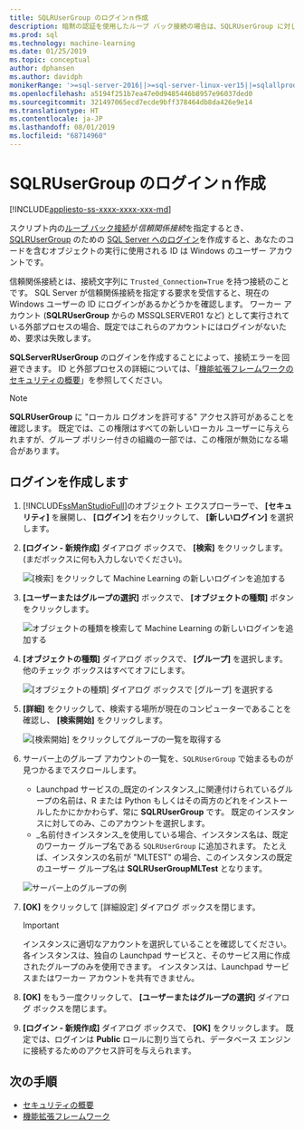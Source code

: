```yaml
---
title: SQLRUserGroup のログインｎ作成
description: 暗黙の認証を使用したループ バック接続の場合は、SQLRUserGroup に対して SQL Server でログインを作成し、ID 変換が呼び出し元のユーザーへ返るようにするため、ワーカー アカウントがサーバーにログインできるようにします。
ms.prod: sql
ms.technology: machine-learning
ms.date: 01/25/2019
ms.topic: conceptual
author: dphansen
ms.author: davidph
monikerRange: '>=sql-server-2016||>=sql-server-linux-ver15||=sqlallproducts-allversions'
ms.openlocfilehash: a5194f251b7ea47e0d9485446b8957e96037ded0
ms.sourcegitcommit: 321497065ecd7ecde9bff378464db8da426e9e14
ms.translationtype: HT
ms.contentlocale: ja-JP
ms.lasthandoff: 08/01/2019
ms.locfileid: "68714960"
---
```

# <a name="create-a-login-for-sqlrusergroup"></a>SQLRUserGroup のログインｎ作成
[!INCLUDE[appliesto-ss-xxxx-xxxx-xxx-md](../../includes/appliesto-ss-xxxx-xxxx-xxx-md.md)]

スクリプト内の[ループ バック接続](../../advanced-analytics/concepts/security.md#implied-authentication)が*信頼関係接続*を指定するとき、[SQLRUserGroup](../concepts/security.md#sqlrusergroup) のための [SQL Server へのログイン](https://docs.microsoft.com/sql/relational-databases/security/authentication-access/create-a-login)を作成すると、あなたのコードを含むオブジェクトの実行に使用される ID は Windows のユーザー アカウントです。

信頼関係接続とは、接続文字列に `Trusted_Connection=True` を持つ接続のことです。 SQL Server が信頼関係接続を指定する要求を受信すると、現在の Windows ユーザーの ID にログインがあるかどうかを確認します。 ワーカー アカウント (**SQLRUserGroup** からの MSSQLSERVER01 など) として実行されている外部プロセスの場合、既定ではこれらのアカウントにはログインがないため、要求は失敗します。

**SQLServerRUserGroup** のログインを作成することによって、接続エラーを回避できます。 ID と外部プロセスの詳細については、「[機能拡張フレームワークのセキュリティの概要](../concepts/security.md)」を参照してください。

> [!Note]
> **SQLRUserGroup** に "ローカル ログオンを許可する" アクセス許可があることを確認します。 既定では、この権限はすべての新しいローカル ユーザーに与えられますが、グループ ポリシー付きの組織の一部では、この権限が無効になる場合があります。

## <a name="create-a-login"></a>ログインを作成します

1. [!INCLUDE[ssManStudioFull](../../includes/ssmanstudiofull-md.md)]のオブジェクト エクスプローラーで、 **[セキュリティ]** を展開し、 **[ログイン]** を右クリックして、 **[新しいログイン]** を選択します。

2. **[ログイン - 新規作成]** ダイアログ ボックスで、 **[検索]** をクリックします。 (まだボックスに何も入力しないでください)。
    
     ![[検索] をクリックして Machine Learning の新しいログインを追加する](media/implied-auth-login1.png "[検索] をクリックして Machine Learning の新しいログインを追加する")

3. **[ユーザーまたはグループの選択]** ボックスで、 **[オブジェクトの種類]** ボタンをクリックします。

     ![オブジェクトの種類を検索して Machine Learning の新しいログインを追加する](media/implied-auth-login2.png "オブジェクトの種類を検索して Machine Learning の新しいログインを追加する")

4. **[オブジェクトの種類]** ダイアログ ボックスで、 **[グループ]** を選択します。 他のチェック ボックスはすべてオフにします。

     ![[オブジェクトの種類] ダイアログ ボックスで [グループ] を選択する](media/implied-auth-login3.png "[オブジェクトの種類] ダイアログ ボックスで [グループ] を選択する")

4. **[詳細]** をクリックして、検索する場所が現在のコンピューターであることを確認し、 **[検索開始]** をクリックします。

     ![[検索開始] をクリックしてグループの一覧を取得する](media/implied-auth-login4.png "[検索開始] をクリックしてグループの一覧を取得する")

5. サーバー上のグループ アカウントの一覧を、`SQLRUserGroup` で始まるものが見つかるまでスクロールします。
    
    + Launchpad サービスの_既定のインスタンス_に関連付けられているグループの名前は、R または Python もしくはその両方のどれをインストールしたかにかかわらず、常に **SQLRUserGroup** です。 既定のインスタンスに対してのみ、このアカウントを選択します。
    + _名前付きインスタンス_を使用している場合、インスタンス名は、既定のワーカー グループ名である `SQLRUserGroup` に追加されます。 たとえば、インスタンスの名前が "MLTEST" の場合、このインスタンスの既定のユーザー グループ名は **SQLRUserGroupMLTest** となります。
 
    ![サーバー上のグループの例](media/implied-auth-login5.png "サーバー上のグループの例")
   
5. **[OK]** をクリックして [詳細設定] ダイアログ ボックスを閉じます。

    > [!IMPORTANT]
    > インスタンスに適切なアカウントを選択していることを確認してください。 各インスタンスは、独自の Launchpad サービスと、そのサービス用に作成されたグループのみを使用できます。 インスタンスは、Launchpad サービスまたはワーカー アカウントを共有できません。

6. **[OK]** をもう一度クリックして、 **[ユーザーまたはグループの選択]** ダイアログ ボックスを閉じます。

7. **[ログイン - 新規作成]** ダイアログ ボックスで、 **[OK]** をクリックします。 既定では、ログインは **Public** ロールに割り当てられ、データベース エンジンに接続するためのアクセス許可を与えられます。

## <a name="next-steps"></a>次の手順

+ [セキュリティの概要](../concepts/security.md)
+ [機能拡張フレームワーク](../concepts/extensibility-framework.md)
